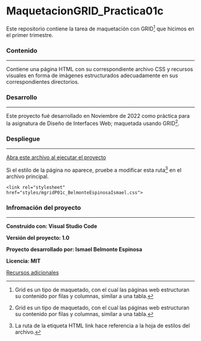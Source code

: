 # MaquetacionGRID_Practica01c
Este repositorio contiene la tarea de maquetación con GRID[^1] que hicimos en el primer trimestre.

### Contenido
---
Contiene una página HTML con su correspondiente archivo CSS y recursos visuales en forma de imágenes estructurados adecuadamente en sus correspondientes directorios.

### Desarrollo
---
Este proyecto fué desarrollado en Noviembre de 2022 como práctica para la asignatura de Diseño de Interfaces Web; maquetada usando GRID[^1].

### Despliegue
---
[Abra este archivo al ejecutar el proyecto](https://github.com/IsBeEsp/MaquetacionGRID_Practica01c/blob/main/mgridP01c_BelmonteEspinosaIsmael.html)

Si el estilo de la página no aparece, pruebe a modificar esta ruta[^2] en el archivo principal.

``<link rel="stylesheet" href="styles/mgridP01c_BelmonteEspinosaIsmael.css">``

### Infromación del proyecto
---

**Construido con: Visual Studio Code** 

**Versión del proyecto: 1.0**

**Proyecto desarrollado por: Ismael Belmonte Espinosa**

**Licencia: MIT**

[Recursos adicionales](https://github.com/IsBeEsp/MaquetacionGRID_Practica01c) 

[^1]: Grid es un tipo de maquetado, con el cual las páginas web estructuran su contenido por filas y columnas, similar a una tabla.
[^2]: La ruta de la etiqueta HTML link hace referencia a la hoja de estilos del archivo.
